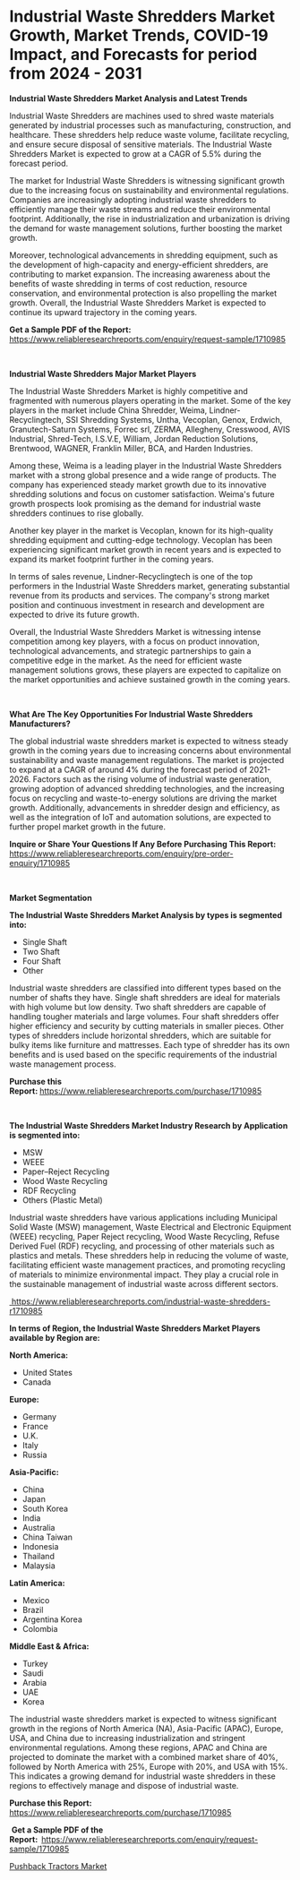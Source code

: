 <p><h1>Industrial Waste Shredders Market Growth, Market Trends, COVID-19 Impact, and Forecasts for period from 2024 - 2031</h1></p><p><strong>Industrial Waste Shredders Market Analysis and Latest Trends</strong></p>
<p><p>Industrial Waste Shredders are machines used to shred waste materials generated by industrial processes such as manufacturing, construction, and healthcare. These shredders help reduce waste volume, facilitate recycling, and ensure secure disposal of sensitive materials. The Industrial Waste Shredders Market is expected to grow at a CAGR of 5.5% during the forecast period.</p><p>The market for Industrial Waste Shredders is witnessing significant growth due to the increasing focus on sustainability and environmental regulations. Companies are increasingly adopting industrial waste shredders to efficiently manage their waste streams and reduce their environmental footprint. Additionally, the rise in industrialization and urbanization is driving the demand for waste management solutions, further boosting the market growth.</p><p>Moreover, technological advancements in shredding equipment, such as the development of high-capacity and energy-efficient shredders, are contributing to market expansion. The increasing awareness about the benefits of waste shredding in terms of cost reduction, resource conservation, and environmental protection is also propelling the market growth. Overall, the Industrial Waste Shredders Market is expected to continue its upward trajectory in the coming years.</p></p>
<p><strong>Get a Sample PDF of the Report:&nbsp;</strong> <a href="https://www.reliableresearchreports.com/enquiry/request-sample/1710985">https://www.reliableresearchreports.com/enquiry/request-sample/1710985</a></p>
<p>&nbsp;</p>
<p><strong>Industrial Waste Shredders Major Market Players</strong></p>
<p><p>The Industrial Waste Shredders Market is highly competitive and fragmented with numerous players operating in the market. Some of the key players in the market include China Shredder, Weima, Lindner-Recyclingtech, SSI Shredding Systems, Untha, Vecoplan, Genox, Erdwich, Granutech-Saturn Systems, Forrec srl, ZERMA, Allegheny, Cresswood, AVIS Industrial, Shred-Tech, I.S.V.E, William, Jordan Reduction Solutions, Brentwood, WAGNER, Franklin Miller, BCA, and Harden Industries.</p><p>Among these, Weima is a leading player in the Industrial Waste Shredders market with a strong global presence and a wide range of products. The company has experienced steady market growth due to its innovative shredding solutions and focus on customer satisfaction. Weima's future growth prospects look promising as the demand for industrial waste shredders continues to rise globally.</p><p>Another key player in the market is Vecoplan, known for its high-quality shredding equipment and cutting-edge technology. Vecoplan has been experiencing significant market growth in recent years and is expected to expand its market footprint further in the coming years.</p><p>In terms of sales revenue, Lindner-Recyclingtech is one of the top performers in the Industrial Waste Shredders market, generating substantial revenue from its products and services. The company's strong market position and continuous investment in research and development are expected to drive its future growth.</p><p>Overall, the Industrial Waste Shredders Market is witnessing intense competition among key players, with a focus on product innovation, technological advancements, and strategic partnerships to gain a competitive edge in the market. As the need for efficient waste management solutions grows, these players are expected to capitalize on the market opportunities and achieve sustained growth in the coming years.</p></p>
<p>&nbsp;</p>
<p><strong>What Are The Key Opportunities For Industrial Waste Shredders Manufacturers?</strong></p>
<p><p>The global industrial waste shredders market is expected to witness steady growth in the coming years due to increasing concerns about environmental sustainability and waste management regulations. The market is projected to expand at a CAGR of around 4% during the forecast period of 2021-2026. Factors such as the rising volume of industrial waste generation, growing adoption of advanced shredding technologies, and the increasing focus on recycling and waste-to-energy solutions are driving the market growth. Additionally, advancements in shredder design and efficiency, as well as the integration of IoT and automation solutions, are expected to further propel market growth in the future.</p></p>
<p><strong>Inquire or Share Your Questions If Any Before Purchasing This Report:</strong> <a href="https://www.reliableresearchreports.com/enquiry/pre-order-enquiry/1710985">https://www.reliableresearchreports.com/enquiry/pre-order-enquiry/1710985</a></p>
<p>&nbsp;</p>
<p><strong>Market Segmentation</strong></p>
<p><strong>The Industrial Waste Shredders Market Analysis by types is segmented into:</strong></p>
<p><ul><li>Single Shaft</li><li>Two Shaft</li><li>Four Shaft</li><li>Other</li></ul></p>
<p><p>Industrial waste shredders are classified into different types based on the number of shafts they have. Single shaft shredders are ideal for materials with high volume but low density. Two shaft shredders are capable of handling tougher materials and large volumes. Four shaft shredders offer higher efficiency and security by cutting materials in smaller pieces. Other types of shredders include horizontal shredders, which are suitable for bulky items like furniture and mattresses. Each type of shredder has its own benefits and is used based on the specific requirements of the industrial waste management process.</p></p>
<p><strong>Purchase this Report:&nbsp;</strong><a href="https://www.reliableresearchreports.com/purchase/1710985">https://www.reliableresearchreports.com/purchase/1710985</a></p>
<p>&nbsp;</p>
<p><strong>The Industrial Waste Shredders Market Industry Research by Application is segmented into:</strong></p>
<p><ul><li>MSW</li><li>WEEE</li><li>Paper–Reject Recycling</li><li>Wood Waste Recycling</li><li>RDF Recycling</li><li>Others (Plastic Metal)</li></ul></p>
<p><p>Industrial waste shredders have various applications including Municipal Solid Waste (MSW) management, Waste Electrical and Electronic Equipment (WEEE) recycling, Paper Reject recycling, Wood Waste Recycling, Refuse Derived Fuel (RDF) recycling, and processing of other materials such as plastics and metals. These shredders help in reducing the volume of waste, facilitating efficient waste management practices, and promoting recycling of materials to minimize environmental impact. They play a crucial role in the sustainable management of industrial waste across different sectors.</p></p>
<p><a href="https://www.reliableresearchreports.com/industrial-waste-shredders-r1710985">&nbsp;https://www.reliableresearchreports.com/industrial-waste-shredders-r1710985</a></p>
<p><strong>In terms of Region, the Industrial Waste Shredders Market Players available by Region are:</strong></p>
<p>
    <p> <strong> North America: </strong>
        <ul>
            <li>United States</li>
            <li>Canada</li>
        </ul>
        </p> 
    <p> <strong> Europe: </strong>
        <ul>
            <li>Germany</li>
            <li>France</li>
            <li>U.K.</li>
            <li>Italy</li>
            <li>Russia</li>
        </ul>
        </p> 
    <p> <strong> Asia-Pacific: </strong>
        <ul>
            <li>China</li>
            <li>Japan</li>
            <li>South Korea</li>
            <li>India</li>
            <li>Australia</li>
            <li>China Taiwan</li>
            <li>Indonesia</li>
            <li>Thailand</li>
            <li>Malaysia</li>
        </ul>
        </p> 
    <p> <strong> Latin America: </strong>
        <ul>
            <li>Mexico</li>
            <li>Brazil</li>
            <li>Argentina Korea</li>
            <li>Colombia</li>
        </ul>
        </p> 
    <p> <strong> Middle East & Africa: </strong>
        <ul>
            <li>Turkey</li>
            <li>Saudi</li>
            <li>Arabia</li>
            <li>UAE</li>
            <li>Korea</li>
        </ul>
    </p>
    </p>
<p><p>The industrial waste shredders market is expected to witness significant growth in the regions of North America (NA), Asia-Pacific (APAC), Europe, USA, and China due to increasing industrialization and stringent environmental regulations. Among these regions, APAC and China are projected to dominate the market with a combined market share of 40%, followed by North America with 25%, Europe with 20%, and USA with 15%. This indicates a growing demand for industrial waste shredders in these regions to effectively manage and dispose of industrial waste.</p></p>
<p><strong>Purchase this Report: </strong><a href="https://www.reliableresearchreports.com/purchase/1710985">https://www.reliableresearchreports.com/purchase/1710985</a></p>
<p>&nbsp;<strong>Get a Sample PDF of the Report:&nbsp;&nbsp;</strong><a href="https://www.reliableresearchreports.com/enquiry/request-sample/1710985">https://www.reliableresearchreports.com/enquiry/request-sample/1710985</a></p>
<p><strong></strong></p>
<p><p><a href="https://github.com/RichRobinson5/Market-Research-Report-List-4/blob/main/pushback-tractors-market.md">Pushback Tractors Market</a></p></p>